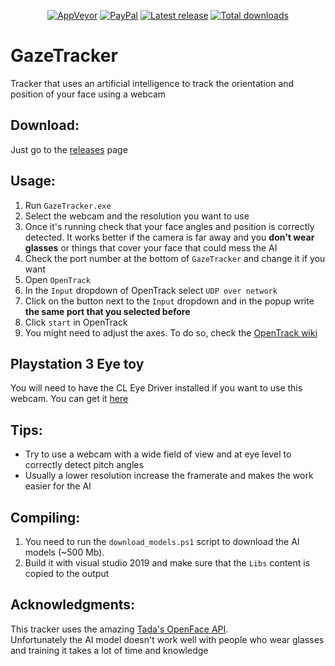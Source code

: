<p align="center">
    <a href="https://ci.appveyor.com/project/gavazquez/gazetracker"><img src="https://img.shields.io/appveyor/ci/gavazquez/lunamultiplayer/master.svg?style=flat&logo=appveyor" alt="AppVeyor"/></a>
    <a href="https://paypal.me/gavazquez"><img src="https://img.shields.io/badge/paypal-donate-yellow.svg?style=flat&logo=paypal" alt="PayPal"/></a>
    <a href="../../releases"><img src="https://img.shields.io/github/release/gavazquez/gazetracker.svg?style=flat&logo=github&logoColor=white" alt="Latest release" /></a>
    <a href="../../releases"><img src="https://img.shields.io/github/downloads/gavazquez/gazetracker/total.svg?style=flat&logo=github&logoColor=white" alt="Total downloads" /></a>
</p>

# GazeTracker
Tracker that uses an artificial intelligence to track the orientation and position of your face using a webcam

## Download:
Just go to the [releases](../../releases) page

## Usage:

1) Run `GazeTracker.exe`
2) Select the webcam and the resolution you want to use
3) Once it's running check that your face angles and position is correctly detected. It works better if the camera is far away and you **don't wear glasses** or things that cover your face that could mess the AI
4) Check the port number at the bottom of `GazeTracker` and change it if you want
5) Open `OpenTrack`
6) In the `Input` dropdown of OpenTrack select `UDP over network`
7) Click on the button next to the `Input` dropdown and in the popup write **the same port that you selected before**
8) Click `start` in OpenTrack
9) You might need to adjust the axes. To do so, check the [OpenTrack wiki](https://github.com/opentrack/opentrack/wiki)

## Playstation 3 Eye toy
You will need to have the CL Eye Driver installed if you want to use this webcam. You can get it [here](https://archive.org/download/CLEyeDriver5.3.0.0341Emuline/CL-Eye-Driver-5.3.0.0341-Emuline.exe)

## Tips:

- Try to use a webcam with a wide field of view and at eye level to correctly detect pitch angles
- Usually a lower resolution increase the framerate and makes the work easier for the AI

## Compiling:

1) You need to run the `download_models.ps1` script to download the AI models (~500 Mb).  
2) Build it with visual studio 2019 and make sure that the `Libs` content is copied to the output

## Acknowledgments:

This tracker uses the amazing [Tada's OpenFace API](https://github.com/TadasBaltrusaitis/OpenFace).  
Unfortunately the AI model doesn't work well with people who wear glasses and training it takes a lot of time and knowledge
